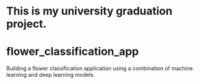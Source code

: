 # This is my university graduation project.
# flower_classification_app
Building a flower classification application using a combination of machine learning and deep learning models.
